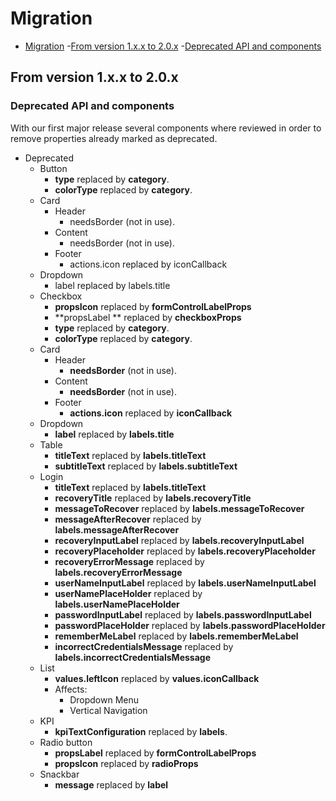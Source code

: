# Migration

- [Migration](#migration)
  -[From version 1.x.x to 2.0.x](#from-version-1xx-to-20x) 
  -[Deprecated API and components](#deprecated-api-and-components)

## From version 1.x.x to 2.0.x

### Deprecated API and components

With our first major release several components where reviewed in order to remove properties already marked as deprecated.

- Deprecated
  - Button
    - **type** replaced by **category**.
    - **colorType** replaced by **category**.
  - Card
    - Header
      - needsBorder (not in use).
    - Content
      - needsBorder (not in use).
    - Footer
      - actions.icon replaced by iconCallback
  - Dropdown
    - label replaced by labels.title
  - Checkbox
    - **propsIcon** replaced by **formControlLabelProps**
    - **propsLabel  ** replaced by **checkboxProps**
    - **type** replaced by **category**.
    - **colorType** replaced by **category**.
  - Card
    - Header
      - **needsBorder** (not in use).
    - Content
      - **needsBorder** (not in use).
    - Footer
      - **actions.icon** replaced by **iconCallback**
  - Dropdown
    - **label** replaced by **labels.title**
  - Table    
    - **titleText** replaced by **labels.titleText**
    - **subtitleText** replaced by **labels.subtitleText**
  - Login
    - **titleText** replaced by **labels.titleText**
    - **recoveryTitle** replaced by **labels.recoveryTitle**
    - **messageToRecover** replaced by **labels.messageToRecover**
    - **messageAfterRecover** replaced by **labels.messageAfterRecover**
    - **recoveryInputLabel** replaced by **labels.recoveryInputLabel**
    - **recoveryPlaceholder** replaced by **labels.recoveryPlaceholder**
    - **recoveryErrorMessage** replaced by **labels.recoveryErrorMessage**
    - **userNameInputLabel** replaced by **labels.userNameInputLabel**
    - **userNamePlaceHolder** replaced by **labels.userNamePlaceHolder**
    - **passwordInputLabel** replaced by **labels.passwordInputLabel**
    - **passwordPlaceHolder** replaced by **labels.passwordPlaceHolder**
    - **rememberMeLabel** replaced by **labels.rememberMeLabel**
    - **incorrectCredentialsMessage** replaced by **labels.incorrectCredentialsMessage**
   - List
     - **values.leftIcon** replaced by **values.iconCallback**
     - Affects:
       - Dropdown Menu
       - Vertical Navigation 
   - KPI
     - **kpiTextConfiguration** replaced by **labels**.
   - Radio button
     - **propsLabel** replaced by **formControlLabelProps**
     - **propsIcon** replaced by **radioProps**
   - Snackbar
     - **message** replaced by **label**

